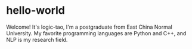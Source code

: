 # hello-world

Welcome!
It's logic-tao, I'm a postgraduate from East China Normal University.
My favorite programming languages are Python and C++, and NLP is my research field.

